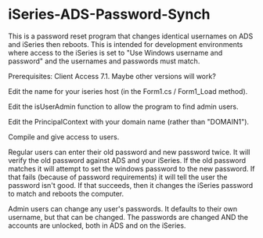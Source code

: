 # iSeries-ADS-Password-Synch
This is a password reset program that changes identical usernames on ADS and iSeries then reboots.
This is intended for development environments where access to the iSeries is set to "Use Windows
username and password" and the usernames and passwords must match.

Prerequisites: Client Access 7.1. Maybe other versions will work?

Edit the name for your iseries host (in the Form1.cs / Form1_Load method).

Edit the isUserAdmin function to allow the program to find admin users.

Edit the PrincipalContext with your domain name (rather than "DOMAIN1").

Compile and give access to users. 

Regular users can enter their old password and new password twice.
It will verify the old password against ADS and your iSeries. If the old password matches it will
attempt to set the windows password to the new password. If that fails (because of password requirements)
it will tell the user the password isn't good. If that succeeds, then it changes the iSeries password 
to match and reboots the computer.

Admin users can change any user's passwords. It defaults to their own username, but that can
be changed. The passwords are changed AND the accounts are unlocked, both in ADS and on the iSeries.
